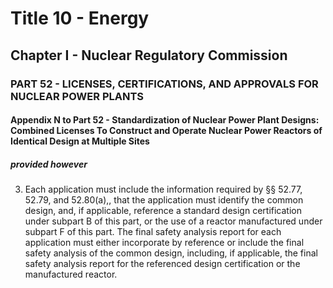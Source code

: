 
# Title 10 - Energy
## Chapter I - Nuclear Regulatory Commission
### PART 52 - LICENSES, CERTIFICATIONS, AND APPROVALS FOR NUCLEAR POWER PLANTS
#### Appendix N to Part 52 - Standardization of Nuclear Power Plant Designs: Combined Licenses To Construct and Operate Nuclear Power Reactors of Identical Design at Multiple Sites
##### provided however

3. Each application must include the information required by §§ 52.77, 52.79, and 52.80(a),, that the application must identify the common design, and, if applicable, reference a standard design certification under subpart B of this part, or the use of a reactor manufactured under subpart F of this part. The final safety analysis report for each application must either incorporate by reference or include the final safety analysis of the common design, including, if applicable, the final safety analysis report for the referenced design certification or the manufactured reactor.

